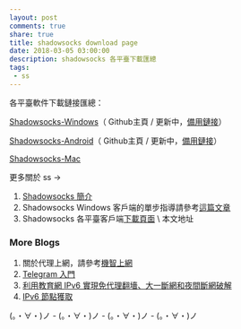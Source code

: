 ```yaml
---
layout: post
comments: true
share: true
title: shadowsocks download page
date: 2018-03-05 03:00:00
description: shadowsocks 各平臺下載匯總
tags: 
 - ss
---
```


各平臺軟件下載鏈接匯總：

[Shadowsocks-Windows](https://github.com/shadowsocks/shadowsocks-windows/releases)（ Github主頁 / 更新中，[備用鏈接](http://www.wangzi.ml/ssr-download/ss-win.zip)）

[Shadowsocks-Android](https://github.com/shadowsocks/shadowsocks-android/releases)（ Github主頁 / 更新中，[備用鏈接](http://www.wangzi.ml/ssr-download/ss-android.apk)）

[Shadowsocks-Mac](http://www.wangzi.ml/ssr-download/ss-mac.zip)

更多關於 ss ->

1. [Shadowsocks 簡介](http://test007.gq/ss-intro)
2. Shadowsocks Windows 客戶端的單步指導請參考[這篇文章](http://test007.gq/ss-cmd)
3. Shadowsocks 各平臺客戶端[下載頁面](http://test007.gq/ss-download) \ 本文地址

### More Blogs

1. 關於代理上網，請參考[機智上網](http://test007.gq/surf-the-real)
2. [Telegram 入門](http://test007.gq/Telegram)
3. [利用教育網 IPv6 實現免代理翻墻、大一斷網和夜間斷網破解](http://test007.gq/IPV6-edu)
4. [IPv6 節點獲取](http://test007.gq/IPV6-node)

(。・∀・)ノ - (。・∀・)ノ - (。・∀・)ノ - (。・∀・)ノ